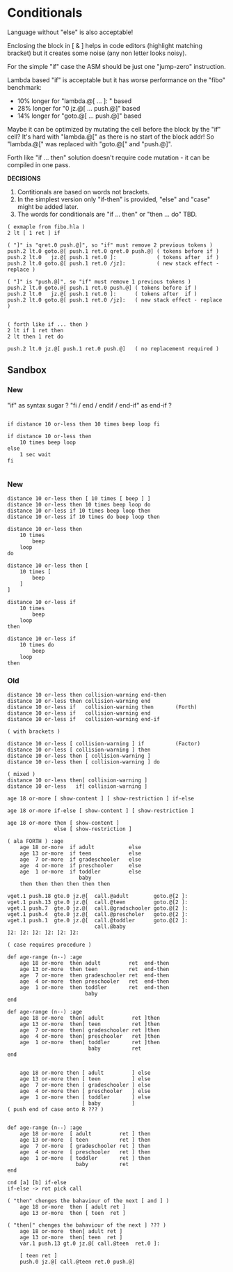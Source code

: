 
# Conditionals

Language without "else" is also acceptable!

Enclosing the block in [ & ] helps in code editors (highlight matching bracket)
but it creates some noise (any non letter looks noisy).

For the simple "if" case the ASM should be just one "jump-zero" instruction.

Lambda based "if" is acceptable but it has worse performance on the "fibo" benchmark:
- 10% longer for "lambda.@[ ... ]: " based
- 28% longer for "0 jz.@[ ...  push.@]" based
- 14% longer for "goto.@[ ...  push.@]" based

Maybe it can be optimized by mutating the cell before the block by the "if" cell?
It's hard with "lambda.@[" as there is no start of the block addr! So "lambda.@[" was replaced with "goto.@[" and "push.@]".

Forth like "if ... then" solution doesn't require code mutation - it can be compiled in one pass.

**DECISIONS**
1. Contitionals are based on words not brackets. 
2. In the simplest version only "if-then" is provided, "else" and "case" might be added later.
3. The words for conditionals are "if ... then" or "then ... do" TBD.

```forth
( exmaple from fibo.hla )
2 lt [ 1 ret ] if

( "]" is "qret.0 push.@]", so "if" must remove 2 previous tokens )
push.2 lt.0 goto.@[ push.1 ret.0 qret.0 push.@] ( tokens before if )
push.2 lt.0   jz.@[ push.1 ret.0 ]:             ( tokens after  if )
push.2 lt.0 goto.@[ push.1 ret.0 /jz]:          ( new stack effect - replace )

( "]" is "push.@]", so "if" must remove 1 previous tokens )
push.2 lt.0 goto.@[ push.1 ret.0 push.@] ( tokens before if )
push.2 lt.0   jz.@[ push.1 ret.0 ]:      ( tokens after  if )
push.2 lt.0 goto.@[ push.1 ret.0 /jz]:   ( new stack effect - replace )


( forth like if ... then )
2 lt if 1 ret then
2 lt then 1 ret do

push.2 lt.0 jz.@[ push.1 ret.0 push.@]   ( no replacement required )
```

## Sandbox

### New

"if" as syntax sugar ?
"fi / end / endif / end-if" as end-if ?


```forth

if distance 10 or-less then 10 times beep loop fi

if distance 10 or-less then
	10 times beep loop
else
	1 sec wait
fi


```

### New

```forth
distance 10 or-less then [ 10 times [ beep ] ]
distance 10 or-less then 10 times beep loop do
distance 10 or-less if 10 times beep loop then
distance 10 or-less if 10 times do beep loop then

distance 10 or-less then 
    10 times
        beep
    loop
do

distance 10 or-less then [
    10 times [
        beep
    ]
]

distance 10 or-less if
    10 times
        beep
    loop
then

distance 10 or-less if
    10 times do
        beep
    loop
then
```

### Old

```forth
distance 10 or-less then collision-warning end-then
distance 10 or-less then collision-warning end
distance 10 or-less if   collision-warning then       (Forth)
distance 10 or-less if   collision-warning end
distance 10 or-less if   collision-warning end-if

( with brackets )

distance 10 or-less [ collision-warning ] if          (Factor)
distance 10 or-less [ collision-warning ] then
distance 10 or-less then [ collision-warning ]
distance 10 or-less then [ collision-warning ] do

( mixed )
distance 10 or-less then[ collision-warning ]
distance 10 or-less   if[ collision-warning ]
```

```forth
age 18 or-more [ show-content ] [ show-restriction ] if-else

age 18 or-more if-else [ show-content ] [ show-restriction ] 

age 18 or-more then [ show-content ]
               else [ show-restriction ]
```

```forth
( ala FORTH ) :age
    age 18 or-more  if adult           else
    age 13 or-more  if teen            else
    age  7 or-more  if gradeschooler   else
    age  4 or-more  if preschooler     else
    age  1 or-more  if toddler         else
                       baby            
    then then then then then then

vget.1 push.18 gte.0 jz.@[  call.@adult        goto.@[2 ]:
vget.1 push.13 gte.0 jz.@[  call.@teen         goto.@[2 ]:
vget.1 push.7  gte.0 jz.@[  call.@gradschooler goto.@[2 ]:
vget.1 push.4  gte.0 jz.@[  call.@prescholer   goto.@[2 ]:
vget.1 push.1  gte.0 jz.@[  call.@toddler      goto.@[2 ]:
                            call.@baby
]2: ]2: ]2: ]2: ]2: ]2: 

( case requires procedure )

def age-range (n--) :age
    age 18 or-more  then adult         ret  end-then
    age 13 or-more  then teen          ret  end-then
    age  7 or-more  then gradeschooler ret  end-then
    age  4 or-more  then preschooler   ret  end-then
    age  1 or-more  then toddler       ret  end-then
                         baby
end

def age-range (n--) :age
    age 18 or-more  then[ adult         ret ]then
    age 13 or-more  then[ teen          ret ]then
    age  7 or-more  then[ gradeschooler ret ]then
    age  4 or-more  then[ preschooler   ret ]then
    age  1 or-more  then[ toddler       ret ]then
                          baby          ret
end


    age 18 or-more then [ adult         ] else
    age 13 or-more then [ teen          ] else
    age  7 or-more then [ gradeschooler ] else
    age  4 or-more then [ preschooler   ] else
    age  1 or-more then [ toddler       ] else
                        [ baby          ]
( push end of case onto R ??? )


def age-range (n--) :age
    age 18 or-more  [ adult         ret ] then
    age 13 or-more  [ teen          ret ] then
    age  7 or-more  [ gradeschooler ret ] then
    age  4 or-more  [ preschooler   ret ] then
    age  1 or-more  [ toddler       ret ] then
                      baby          ret
end

cnd [a] [b] if-else
if-else -> rot pick call

( "then" chenges the bahaviour of the next [ and ] )
    age 18 or-more  then [ adult ret ]
    age 13 or-more  then [ teen  ret ]

( "then[" chenges the bahaviour of the next ] ??? )
    age 18 or-more  then[ adult ret ]
    age 13 or-more  then[ teen  ret ]
    var.1 push.13 gt.0 jz.@[ call.@teen  ret.0 ]:
    
    [ teen ret ]
    push.0 jz.@[ call.@teen ret.0 push.@]

```
